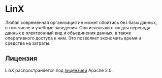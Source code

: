 # LinX

Любая современная организация не может обойтись без базы данных, в том числе и учебные заведения. Они используют их для перевода данных в электронный вид и объединения данных, а также оперативного доступа к ним. Это позволяет экономить время и средства на затраты.

## Лицензия
LinX распространяется под [лицензией](LICENSE) Apache 2.0.
